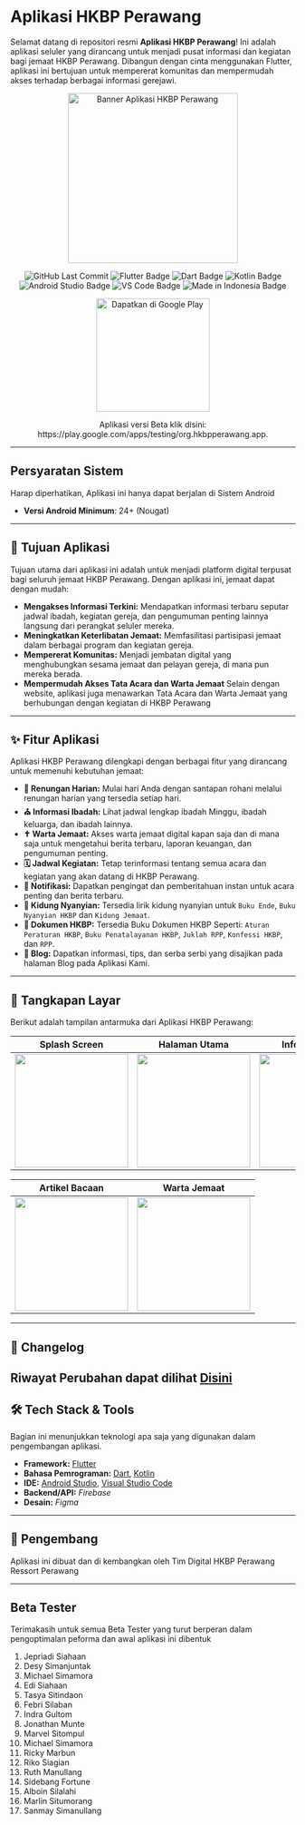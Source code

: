# **Aplikasi HKBP Perawang**

Selamat datang di repositori resmi **Aplikasi HKBP Perawang**! Ini adalah aplikasi seluler yang dirancang untuk menjadi pusat informasi dan kegiatan bagi jemaat HKBP Perawang. Dibangun dengan cinta menggunakan Flutter, aplikasi ini bertujuan untuk mempererat komunitas dan mempermudah akses terhadap berbagai informasi gerejawi.

<p align="center">
  <img src="https://play-lh.googleusercontent.com/fd2MqxwGVxqJO_QXgXCwg-o8R-e2l9jmkDLHNS_TEYrpFbG2q1W1AfjLdDPaoo0Un2w=w480-h960-rw" alt="Banner Aplikasi HKBP Perawang" width="300">
</p>

<p align="center">
  <img src="https://img.shields.io/github/last-commit/hkbpperawang/hkbpperawang?style=for-the-badge&logo=github" alt="GitHub Last Commit">
  <img src="https://img.shields.io/badge/Flutter-02569B?style=for-the-badge&logo=flutter&logoColor=white" alt="Flutter Badge"/>
  <img src="https://img.shields.io/badge/Dart-0175C2?style=for-the-badge&logo=dart&logoColor=white" alt="Dart Badge"/>
  <img src="https://img.shields.io/badge/Kotlin-7F52FF?style=for-the-badge&logo=kotlin&logoColor=white" alt="Kotlin Badge"/>
  <img src="https://img.shields.io/badge/Android%20Studio-3DDC84?style=for-the-badge&logo=android-studio&logoColor=white" alt="Android Studio Badge"/>
  <img src="https://img.shields.io/badge/VS%20Code-007ACC?style=for-the-badge&logo=visual-studio-code&logoColor=white" alt="VS Code Badge"/>
  <img src="https://img.shields.io/badge/Made%20in-Indonesia-red?style=for-the-badge&logo=none&labelColor=white" alt="Made in Indonesia Badge"/>
</p>

<p align="center">
  <a href="https://play.google.com/store/apps/details?id=org.hkbpperawang.app"><img src="https://www.hkbpperawang.org/wp-content/uploads/GetItOnGooglePlay_Badge_Web_color_Indonesian.png" alt="Dapatkan di Google Play" width="200"/></a>
</p>

<p align="center">
  Aplikasi versi Beta klik disini: https://play.google.com/apps/testing/org.hkbpperawang.app.
</p>

---

## Persyaratan Sistem

Harap diperhatikan, Aplikasi ini hanya dapat berjalan di Sistem Android

-   **Versi Android Minimum**: 24+ (Nougat)

---

## 🎯 **Tujuan Aplikasi**

Tujuan utama dari aplikasi ini adalah untuk menjadi platform digital terpusat bagi seluruh jemaat HKBP Perawang. Dengan aplikasi ini, jemaat dapat dengan mudah:

* **Mengakses Informasi Terkini:** Mendapatkan informasi terbaru seputar jadwal ibadah, kegiatan gereja, dan pengumuman penting lainnya langsung dari perangkat seluler mereka.
* **Meningkatkan Keterlibatan Jemaat:** Memfasilitasi partisipasi jemaat dalam berbagai program dan kegiatan gereja.
* **Mempererat Komunitas:** Menjadi jembatan digital yang menghubungkan sesama jemaat dan pelayan gereja, di mana pun mereka berada.
* **Mempermudah Akses Tata Acara dan Warta Jemaat** Selain dengan website, aplikasi juga menawarkan Tata Acara dan Warta Jemaat yang berhubungan dengan kegiatan di HKBP Perawang

---

## ✨ **Fitur Aplikasi**

Aplikasi HKBP Perawang dilengkapi dengan berbagai fitur yang dirancang untuk memenuhi kebutuhan jemaat:

* **📖 Renungan Harian:** Mulai hari Anda dengan santapan rohani melalui renungan harian yang tersedia setiap hari.
* **⛪ Informasi Ibadah:** Lihat jadwal lengkap ibadah Minggu, ibadah keluarga, dan ibadah lainnya.
* **✝️ Warta Jemaat:** Akses warta jemaat digital kapan saja dan di mana saja untuk mengetahui berita terbaru, laporan keuangan, dan pengumuman penting.
* **🗓️ Jadwal Kegiatan:** Tetap terinformasi tentang semua acara dan kegiatan yang akan datang di HKBP Perawang.
* **🔔 Notifikasi:** Dapatkan pengingat dan pemberitahuan instan untuk acara penting dan berita terbaru.
* **🎼 Kidung Nyanyian:** Tersedia lirik kidung nyanyian untuk `Buku Ende`, `Buku Nyanyian HKBP` dan `Kidung Jemaat`.
* **🧾 Dokumen HKBP:** Tersedia Buku Dokumen HKBP Seperti: `Aturan Peraturan HKBP`, `Buku Penatalayanan HKBP`, `Juklah RPP`, `Konfessi HKBP`, dan `RPP`.
* **📰 Blog:** Dapatkan informasi, tips, dan serba serbi yang disajikan pada halaman Blog pada Aplikasi Kami.

---

## 📸 **Tangkapan Layar**

Berikut adalah tampilan antarmuka dari Aplikasi HKBP Perawang:

| Splash Screen | Halaman Utama | Informasi Huria | Jadwal Ibadah | Tata Acara |
| :---: | :---: | :---: | :---: | :---: |
| <img src="https://play-lh.googleusercontent.com/u_pd2XAaSYwQ-yAXIuGLGYd4g1pZ8YFk38yb_grt7B--l3Z7h-IkG1mkvy0TR05simCN1o8ZJ9K4hqnIAIs1wQ=w5120-h2880-rw" width="200"/> | <img src="https://play-lh.googleusercontent.com/5l50O_CS1m2HHLnGjLNOgYVNml5KO_KROZcZQNKe943tkkwMX4ew6jKTBE4twBJ_PT4WlIDE0h62dcrzFqF9IRE=w5120-h2880-rw" width="200"/> | <img src="https://play-lh.googleusercontent.com/YAT_6MTy_dDzeK8JDPkKb3CHghiE0fpU7Kba7_JkM0Vyl1PuEvbtsHSqakaR_WWwwFa-rADAdLte0MRj6rkMdw=w5120-h2880-rw" width="200"/> | <img src="https://play-lh.googleusercontent.com/4rU60RbA5BjxinlGafdaT8rOIDEVqoJjVSoZU9j5kjWKGkEUbCUAL1LSksYw90m-lP_qYVWDm5s4csit-mqcFw=w5120-h2880-rw" width="200"/> | <img src="https://play-lh.googleusercontent.com/S-DrW8YsodzhRb40jSVneEgN6_OiFxLBslvPuLXc6fdG4NHBFU8qHOYFawpR37P6qKk30F7VIShzRe1cc-oG=w5120-h2880-rw" width="200"/> |

| Artikel Bacaan | Warta Jemaat |
| :---: | :---: |
| <img src="https://play-lh.googleusercontent.com/YJLIaC6NajRhmBRBXUu-YhP-rjwRzfBOeJyZTJ9-WxzWbg4ffgFJvu-V3FfWQMpk-_KR4ZDKj7KXfV4vtn94kA=w5120-h2880-rw" width="200"/> | <img src="https://play-lh.googleusercontent.com/cLcOVy4Wb3cG_0UIle56NN7RG1G5_jlonlJjNmZOuJKZCamy3NumCoyRuzuxYAg5jDsvijYJ62Xhg9BQNCI-gPI=w5120-h2880-rw" width="200"/> |

---

## 📜 **Changelog**

Riwayat Perubahan dapat dilihat [Disini](https://aplikasi.hkbpperawang.org/about_changelog/changelog)
---

## 🛠️ **Tech Stack & Tools**

Bagian ini menunjukkan teknologi apa saja yang digunakan dalam pengembangan aplikasi.

-   **Framework:** [Flutter](https://flutter.dev/)
-   **Bahasa Pemrograman:** [Dart](https://dart.dev/), [Kotlin](https://kotlinlang.org/)
-   **IDE:** [Android Studio](https://developer.android.com/studio), [Visual Studio Code](https://code.visualstudio.com/)
-   **Backend/API:** *Firebase*
-   **Desain:** *Figma*

---

## 🚀 **Pengembang**

Aplikasi ini dibuat dan di kembangkan oleh Tim Digital HKBP Perawang Ressort Perawang

---

## Beta Tester

Terimakasih untuk semua Beta Tester yang turut berperan dalam pengoptimalan peforma dan awal aplikasi ini dibentuk

1. Jepriadi Siahaan
2. Desy Simanjuntak
3. Michael Simamora
4. Edi Siahaan
5. Tasya Sitindaon
6. Febri Silaban
7. Indra Gultom
8. Jonathan Munte
9. Marvel Sitompul
10. Michael Simamora
11. Ricky Marbun
12. Riko Siagian
13. Ruth Manullang
14. Sidebang Fortune
15. Alboin Silalahi
16. Marlin Situmorang
17. Sanmay Simanullang
